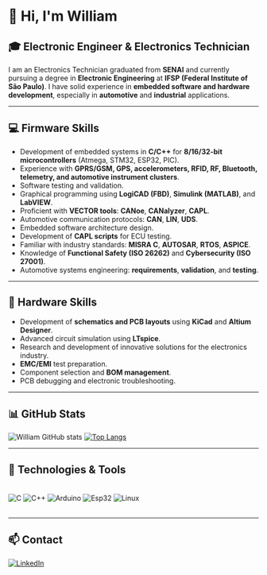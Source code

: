 # 👋 Hi, I'm William

## 🎓 Electronic Engineer & Electronics Technician

I am an Electronics Technician graduated from **SENAI** and currently pursuing a degree in **Electronic Engineering** at **IFSP (Federal Institute of São Paulo)**. I have solid experience in **embedded software and hardware development**, especially in **automotive** and **industrial** applications.

---

## 💻 Firmware Skills

- Development of embedded systems in **C/C++** for **8/16/32-bit microcontrollers** (Atmega, STM32, ESP32, PIC).
- Experience with **GPRS/GSM, GPS, accelerometers, RFID, RF, Bluetooth, telemetry, and automotive instrument clusters**.
- Software testing and validation.
- Graphical programming using **LogiCAD (FBD)**, **Simulink (MATLAB)**, and **LabVIEW**.
- Proficient with **VECTOR tools**: **CANoe**, **CANalyzer**, **CAPL**.
- Automotive communication protocols: **CAN**, **LIN**, **UDS**.
- Embedded software architecture design.
- Development of **CAPL scripts** for ECU testing.
- Familiar with industry standards: **MISRA C**, **AUTOSAR**, **RTOS**, **ASPICE**.
- Knowledge of **Functional Safety (ISO 26262)** and **Cybersecurity (ISO 27001)**.
- Automotive systems engineering: **requirements**, **validation**, and **testing**.

---

## 🔧 Hardware Skills

- Development of **schematics and PCB layouts** using **KiCad** and **Altium Designer**.
- Advanced circuit simulation using **LTspice**.
- Research and development of innovative solutions for the electronics industry.
- **EMC/EMI** test preparation.
- Component selection and **BOM management**.
- PCB debugging and electronic troubleshooting.

---

## 📊 GitHub Stats

![William GitHub stats](https://github-readme-stats.vercel.app/api?username=William-Souza-Santos&show_icons=true&theme=tokyonight)
[![Top Langs](https://github-readme-stats.vercel.app/api/top-langs/?username=William-Souza-Santos)](https://github.com/William-Souza-Santos/github-readme-stats)

---

## 🚀 Technologies & Tools

<div style="display: inline_block"><br/>
     <img align="center" alt="C" src="https://img.shields.io/badge/C-00599C?style=for-the-badge&logo=c&logoColor=white"/>
     <img align="center" alt="C++" src="https://img.shields.io/badge/C%2B%2B-00599C?style=for-the-badge&logo=c%2B%2B&logoColor=white"/>
     <img align="center" alt="Arduino" src="https://img.shields.io/badge/Arduino-00979D?style=for-the-badge&logo=Arduino&logoColor=white"/>
     <img align="center" alt="Esp32" src="https://img.shields.io/badge/espressif-E7352C?style=for-the-badge&logo=espressif&logoColor=white"/>
     <img align="center" alt="Linux" src="https://img.shields.io/badge/Linux-FCC624?style=for-the-badge&logo=linux&logoColor=black"/>
</div> <br/>

---

## 📫 Contact

[![LinkedIn](https://img.shields.io/badge/LinkedIn-0077B5?style=for-the-badge&logo=linkedin&logoColor=white)](https://www.linkedin.com/in/william-souza-santos-59037b1a9/)
